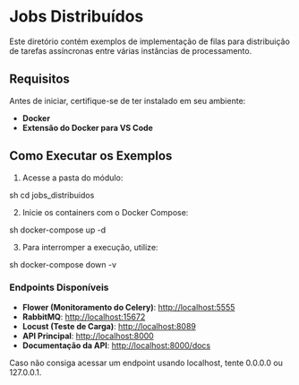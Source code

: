 # Jobs Distribuídos

Este diretório contém exemplos de implementação de filas para distribuição de tarefas assíncronas entre várias instâncias de processamento.

## Requisitos

Antes de iniciar, certifique-se de ter instalado em seu ambiente:

- **Docker**
- **Extensão do Docker para VS Code**

## Como Executar os Exemplos

1. Acesse a pasta do módulo:

sh
cd jobs_distribuidos

2. Inicie os containers com o Docker Compose:

sh
docker-compose up -d

3. Para interromper a execução, utilize:

sh
docker-compose down -v

### Endpoints Disponíveis

- **Flower (Monitoramento do Celery)**: [http://localhost:5555](http://localhost:5555)
- **RabbitMQ**: [http://localhost:15672](http://localhost:15672)
- **Locust (Teste de Carga)**: [http://localhost:8089](http://localhost:8089)
- **API Principal**: [http://localhost:8000](http://localhost:8000)
- **Documentação da API**: [http://localhost:8000/docs](http://localhost:8000/docs)

Caso não consiga acessar um endpoint usando localhost, tente 0.0.0.0 ou 127.0.0.1.

